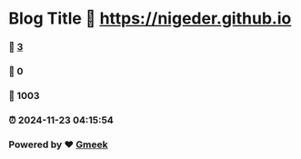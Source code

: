 # Blog Title :link: https://nigeder.github.io 
### :page_facing_up: [3](https://nigeder.github.io/tag.html) 
### :speech_balloon: 0 
### :hibiscus: 1003 
### :alarm_clock: 2024-11-23 04:15:54 
### Powered by :heart: [Gmeek](https://github.com/Meekdai/Gmeek)
